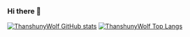 ### Hi there 👋

[![ThanshunyWolf GitHub stats](https://github-readme-stats.vercel.app/api?username=Thanshuny&show_icons=true&theme=algolia)](https://github.com/anuraghazra/github-readme-stats)
[![ThanshunyWolf Top Langs](https://github-readme-stats.vercel.app/api/top-langs/?username=Thanshuny&show_icons=true&theme=algolia)](https://github.com/anuraghazra/github-readme-stats)

<!--
**Thanshuny/Thanshuny** is a ✨ _special_ ✨ repository because its `README.md` (this file) appears on your GitHub profile.

Here are some ideas to get you started:

- 🔭 I’m currently working on ...
- 🌱 I’m currently learning ...
- 👯 I’m looking to collaborate on ...
- 🤔 I’m looking for help with ...
- 💬 Ask me about ...
- 📫 How to reach me: ...
- 😄 Pronouns: ...
- ⚡ Fun fact: ...
-->
